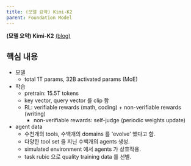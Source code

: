 ```yaml
---
title: (모델 요약) Kimi-K2
parent: Foundation Model
---
```


**(모델 요약) Kimi-K2** [(blog)](https://moonshotai.github.io/Kimi-K2/)


## 핵심 내용
- 모델
   - total 1T params, 32B activated params (MoE)
- 학습
   - pretrain: 15.5T tokens
   - key vector, query vector 를 clip 함
   - RL: verifiable rewards (math, coding) + non-verifiable rewards (writing)
       - non-verifiable rewards: self-judge (periodic weights update)
- agent data
   - 수천개의 tools, 수백개의 domains 를 'evolve' 했다고 함.
   - 다양한 tool set 을 지닌 수백개의 agents 생성.
   - simulated environment 에서 agents 가 상호작용.
   - task rubic 으로 quality training data 를 선별.